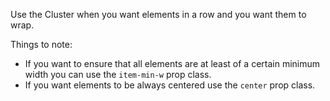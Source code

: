 Use the Cluster when you want elements in a row and you want them to wrap.

Things to note:

- If you want to ensure that all elements are at least of a certain minimum width you can use the `item-min-w` prop class.
- If you want elements to be always centered use the `center` prop class.
